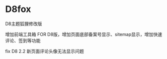 D8fox
=====

D8主题狐狸修改版

增加前端工具箱 FOR D8版，增加页面底部备案号显示、sitemap显示，增加快速评论、签到等功能

fix D8 2.2 新页面评论头像无法显示问题
